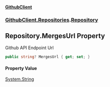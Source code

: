 #### [GithubClient](index.md 'index')
### [GithubClient.Repositories](GithubClient.Repositories.md 'GithubClient.Repositories').[Repository](GithubClient.Repositories.Repository.md 'GithubClient.Repositories.Repository')

## Repository.MergesUrl Property

Github API Endpoint Url

```csharp
public string? MergesUrl { get; set; }
```

#### Property Value
[System.String](https://docs.microsoft.com/en-us/dotnet/api/System.String 'System.String')